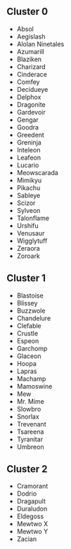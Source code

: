 ## Cluster 0
- Absol
- Aegislash
- Alolan Ninetales
- Azumarill
- Blaziken
- Charizard
- Cinderace
- Comfey
- Decidueye
- Delphox
- Dragonite
- Gardevoir
- Gengar
- Goodra
- Greedent
- Greninja
- Inteleon
- Leafeon
- Lucario
- Meowscarada
- Mimikyu
- Pikachu
- Sableye
- Scizor
- Sylveon
- Talonflame
- Urshifu
- Venusaur
- Wigglytuff
- Zeraora
- Zoroark

## Cluster 1
- Blastoise
- Blissey
- Buzzwole
- Chandelure
- Clefable
- Crustle
- Espeon
- Garchomp
- Glaceon
- Hoopa
- Lapras
- Machamp
- Mamoswine
- Mew
- Mr. Mime
- Slowbro
- Snorlax
- Trevenant
- Tsareena
- Tyranitar
- Umbreon

## Cluster 2
- Cramorant
- Dodrio
- Dragapult
- Duraludon
- Eldegoss
- Mewtwo X
- Mewtwo Y
- Zacian

